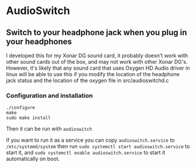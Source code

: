 # AudioSwitch

## Switch to your headphone jack when you plug in your headphones

I developed this for my Xonar DG sound card, it probably doesn't work with other sound cards out of the box, and may not work with other Xonar DG's. However, it's likely that any sound card that uses Oxygen HD Audio driver in linux will be able to use this if you modify the location of the headphone jack status and the location of the oxygen file in src/audioswitchd.c

### Configuration and installation

```
./configure
make
sudo make install
```

Then it can be run with `audioswitch`

If you want to run it as a service you can copy `audioswitch.service` to `/etc/systemd/system` then run `sudo systemctl start audioswitch.service` to start it, and `sudo systemctl enable audioswitch.service` to start it automatically on boot.
